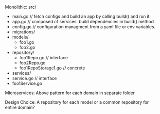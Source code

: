 Monolithic:
src/
- main.go         // fetch configs and build an app by calling build() and run it
- app.go          // composed of services. build dependencies in build() method
- config.go       // configuration managment from a yaml file or env variables.
- migrations/
- models/
  - foo1.go
  - foo2.go
- repository/
  - foo1Repo.go   // interface
  - foo2Repo.go 
  - foo1RepoStorage1.go // concrete
-  services/
  - service.go    // interface
  - foo1Service.go

Microservices: Above pattern for each domain in separate folder.

Design Choice: A repository for each model or a common repository for entire domain?

    

